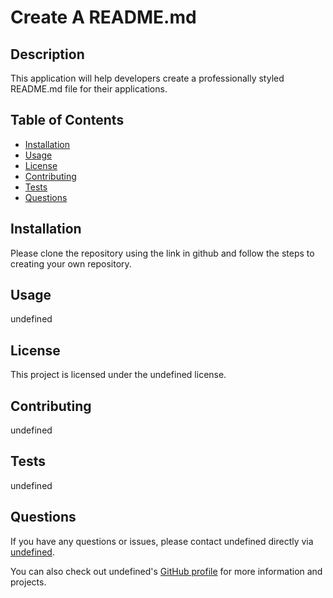 # Create A README.md

## Description

This application will help developers create a professionally styled README.md file for their applications.

## Table of Contents

- [Installation](#installation)
- [Usage](#usage)
- [License](#license)
- [Contributing](#contributing)
- [Tests](#tests)
- [Questions](#questions)

## Installation

Please clone the repository using the link in github and follow the steps to creating your own repository.

## Usage

undefined

## License

This project is licensed under the undefined license.

## Contributing

undefined

## Tests

undefined

## Questions

If you have any questions or issues, please contact undefined directly via [undefined](undefined).

You can also check out undefined's [GitHub profile](https://github.com/undefined) for more information and projects.